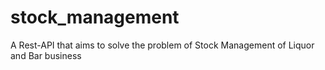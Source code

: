 # stock_management
A Rest-API that aims to solve the problem of Stock Management of Liquor and Bar business
